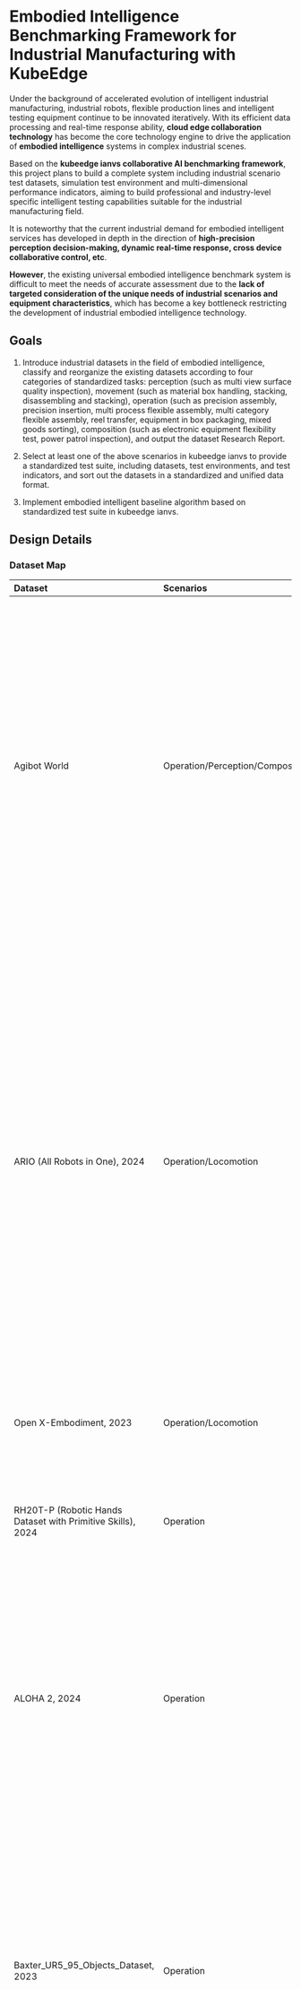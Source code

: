 # Embodied Intelligence Benchmarking Framework for Industrial Manufacturing with KubeEdge

Under the background of accelerated evolution of intelligent industrial manufacturing, industrial robots, flexible production lines and intelligent testing equipment continue to be innovated iteratively. With its efficient data processing and real-time response ability, **cloud edge collaboration technology** has become the core technology engine to drive the application of **embodied intelligence** systems in complex industrial scenes.  

Based on the **kubeedge ianvs collaborative AI benchmarking framework**, this project plans to build a complete system including industrial scenario test datasets, simulation test environment and multi-dimensional performance indicators, aiming to build professional and industry-level specific intelligent testing capabilities suitable for the industrial manufacturing field.  

It is noteworthy that the current industrial demand for embodied intelligent services has developed in depth in the direction of **high-precision perception decision-making, dynamic real-time response, cross device collaborative control, etc**.   

**However**, the existing universal embodied intelligence benchmark system is difficult to meet the needs of accurate assessment due to the **lack of targeted consideration of the unique needs of industrial scenarios and equipment characteristics**, which has become a key bottleneck restricting the development of industrial embodied intelligence technology.

## **Goals**

1. Introduce industrial datasets in the field of embodied intelligence, classify and reorganize the existing datasets according to four categories of standardized tasks: perception (such as multi view surface quality inspection), movement (such as material box handling, stacking, disassembling and stacking), operation (such as precision assembly, precision insertion, multi process flexible assembly, multi category flexible assembly, reel transfer, equipment in box packaging, mixed goods sorting), composition (such as electronic equipment flexibility test, power patrol inspection), and output the dataset Research Report.

2. Select at least one of the above scenarios in kubeedge ianvs to provide a standardized test suite, including datasets, test environments, and test indicators, and sort out the datasets in a standardized and unified data format.

3. Implement embodied intelligent baseline algorithm based on standardized test suite in kubeedge ianvs.

## **Design Details**

### **Dataset Map**

| Dataset | Scenarios | Introduction | Link |
| :-----| :----- | :----- | :----: |
| Agibot World | Operation/Perception/Composite | The AgiBot World dataset was born from Zhiyuan's self built large-scale data collection factory and application experimental base, with a total space area of over 4000 square meters and containing more than 3000 real objects. On the one hand, it provides a venue for large-scale data training of robots, and on the other hand, it realistically replicates the five core scenarios of home, catering, industry, supermarkets, and office, fully covering the typical application needs of robots in production and life. | [Link](https://huggingface.co/datasets/agibot-world/AgiBotWorld-Alpha) |
| ARIO (All Robots in One), 2024 | Operation/Locomotion | ARIO is a comprehensive benchmark dataset designed to unify robot data across different implementation examples and task types. It covers over 20 real and simulated robot platforms, including tasks ranging from basic movements to complex tool usage and manipulation. Each robot is equipped with sensors such as RGB cameras, IMUs, and joint encoders, allowing agents to promote and transfer skills between platforms. In industrial environments where multiple robots must collaborate, such as wheeled bases for transporting parts and arms for performing assembly, ARIO's structure reflects the heterogeneity of these systems and the need for unified intelligence among them. | [Link](https://imaei.github.io/project_pages/ario/) |
| Open X-Embodiment, 2023 | Operation/Locomotion | 1 million fragments x 22 types of robots, covering 500+skills (including industrial sorting and assembly). | [Link](https://github.com/google-deepmind/open_x_embodiment) |
| RH20T-P (Robotic Hands Dataset with Primitive Skills), 2024 | Operation | For industries that focus on micro assembly or small part operations, such as gears, screws, and PCBs, RH20T-P provides valuable data for teaching robots precise and accurate interaction. | [Link](https://sites.google.com/view/rh20t-primitive/main) |
| ALOHA 2, 2024 | Operation | ALOHA 2 extends the original ALOHA dataset to include more complex dual arm coordination tasks. With improved physical realism and aligned RGB-D visual flow, it simulates tasks such as stacking, folding, and object alignment. This dataset captures the complexity of manual operation, which is crucial in many packaging and palletizing environments. | [Link](https://aloha-2.github.io/) |
| Baxter_UR5_95_Objects_Dataset, 2023 | Operation | This dataset includes RGB-D images of 95 industrial and household objects captured using Baxter and UR5 robotic arms. It has 3D grasping annotations, segmentation masks, and object poses. The inclusion of real robots and industrial like parts makes it particularly valuable to train and manipulate models under physical reality conditions.Its diversity and settings simulate the practical picking, component sorting, and mastery plan challenges often faced in warehouse automation systems. | [Link](https://tufts.app.box.com/s/t4apxhxtti6tlo9p875xtp823rhx1x9i) |
| YCB Object and Model Set | Operation | The YCB object and model set was created by the Yale Carnegie Mellon Berkeley collaboration to provide benchmark testing for robot operation, prosthetic design, and rehabilitation research. This dataset contains 73 everyday objects with different shapes, sizes, textures, weights, and rigidity, as well as some widely used operational tests. The dataset provides high-resolution RGBD scans, physical properties, and geometric models of objects, making it easy to integrate into operational and planning software platforms. In addition, the dataset also includes a series of standard task protocol frameworks and example protocols, as well as experimental implementations aimed at quantitatively evaluating various operational methods including planning, learning, mechanical design, control, and more. | [Link](http://rll.eecs.berkeley.edu/ycb/) |
| Human-Robot Collaboration Dataset | Operation/Locomotion | This synthetic dataset aims to simulate real data in industrial or service robot environments where humans and robots work side by side. | [Link](https://www.kaggle.com/datasets/adilshamim8/humanrobot-collaborative-work-dataset) |
| SmartAssemblySim-V2 | Operation | SmartAssemblySim-V2 is a conceptual subset of the BridgeData V2 dataset designed to simulate target condition robot operation tasks related to industrial manufacturing. The tasks include inserting parts, placing objects, and interacting with drawers, all supported by RGB videos, status data, and target commands. | [Link](https://rail.eecs.berkeley.edu/datasets/bridge_release/data/) |
| NEU Surface Defect Database | Perception | The NEU surface defect database is a widely used benchmark for evaluating surface defect classification in the steel industry. It includes 1800 grayscale images of hot-rolled steel strips, classified into six types of defects such as silver lines, inclusions, patches, rough surfaces, rolled oxide scales, and scratches. This dataset is compact and efficient, suitable for rapid prototyping and algorithm testing. It is commonly used to develop models in quality assurance systems, where rapid defect identification is crucial. | [Link](https://www.kaggle.com/datasets/kaustubhdikshit/neu-surface-defect-database/data) |
| ISDD - Industrial Surface Defect Detection Dataset | Perception | This dataset addresses the challenge of multi view defect detection in small industrial components such as nuts, gears, and screws. It is built on the MANTA dataset and provides five different perspectives of images for each object instance. | [Link](https://drive.google.com/drive/folders/12JERdTIy_3WWRyjP2gm040TDYnmRxrxy?usp=sharing) |
| Severstal: Steel Defect Detection | Perception | The Severstal dataset provides a large number of 12568 grayscale images of steel surfaces and detailed pixel level annotations for four types of defects. It is designed specifically for Kaggle competitions, promoting the development of advanced segmentation algorithms that can not only identify the presence of defects but also accurately locate them. Its well annotated structure makes it particularly suitable for training deep learning models used on automated steel inspection lines where spatial accuracy is crucial. | [Link](https://www.kaggle.com/c/severstal-steel-defect-detection) |
| BSData: Ball Screw Surface Defect Dataset | Perception | BSData is a domain specific dataset that focuses on inspecting key components in ball screw drives - CNC machine tools and automation equipment. This dataset contains over 21000 RGB images and detailed annotations of pitting defects, supporting supervised training of classification and detection models. It has been applied to evaluate how computer vision systems recognize local and subtle surface anomalies, providing valuable benchmarks for predictive maintenance systems in industrial environments. | [Link](https://github.com/2Obe/BSData) |
| Kolektor Surface-Defect Dataset | Perception | KolektorSDD and its subsequent SDD2 are datasets composed of high-resolution images of electric commutators. Each image is annotated to indicate the presence of surface defects such as scratches, dents, and contamination. These datasets are primarily used for binary and multi class classification, known for simulating real-world industrial constraints such as data imbalance and subtle defect patterns. They support research on rapid detection solutions that require high sensitivity to the minimum deviation of component surfaces. | [Link](https://www.vicos.si/Downloads/KolektorSDD) |
| Gear Inspection Dataset (GID) | Perception | GID contains grayscale images of industrial gears with defect labels. This dataset supports object detection and semantic segmentation tasks in industrial machine vision applications. It is particularly useful for training models aimed at real-time evaluation of gear quality, such as during online inspections on automotive or mechanical assembly lines. The focusing range of gears makes them an ideal choice for researching specific part defect detection in high-precision environments. | [Link](https://drive.google.com/file/d/1CZo-Ab5BXkTjV-b1-NIFzYMjfJQMl4nG/view?usp=share_link) |
| Real-IAD: Real-world Multi-View Industrial Anomaly Detection Dataset | Perception | Real IAD is a comprehensive benchmark designed to evaluate anomaly detection systems in real-world industrial environments. It includes 150000 high-resolution images of 30 different types of components, each taken from five different viewpoints. This dataset covers eight common types of defects, including cracks, dents, contamination, and misalignment. The design of Real IAD considers unsupervised anomaly detection, reflecting the challenges of high-throughput production lines where anomalies are rare but crucial for accurate identification. It supports research on anomaly localization, detection robustness, and multi view detection strategies, particularly suitable for quality assurance pipelines. | [Link](https://realiad4ad.github.io/Real-IAD/) |
| ISP-AD: Industrial Screen Printing Anomaly Detection Dataset | Perception | ISP-AD is a domain specific dataset for anomaly detection in screen printing processes. It includes examples of synthetic and real-world defects such as ink stains, missing prints, ghosting, and registration errors. The structure of this dataset supports classification and pixel segmentation, making it suitable for various industrial defect detection pipelines. Its main application scenarios include automatic visual inspection in the production of printed electronic products, labels, and packaging, ensuring consistent printing quality is crucial for product performance and brand. | [Link](https://paperswithcode.com/dataset/isp-ad) |
| MVTEC AD | Perception | The MVTec dataset contains 5354 high-resolution color images of different targets and texture types. It contains normal (i.e. defect free) images for training and abnormal images for testing. There are 70 different types of defects in anomalies, such as scratches, dents, contamination, and various structural changes. | [Link]( https://www.mvtec.com/company/research/datasets/mvtec-ad) |
| RoboMIND | Composite | This dataset contains 107000 real-world demonstration trajectories involving 96 unique objects across 479 different tasks. The RoboMIND dataset collects operational data from various robot platforms, including 52926 Franka Emika Panda single arm robot trajectories, 19152 "Tiangong" humanoid robot trajectories, 10629 AgileX Cobot Magic V2.0 dual arm robot trajectories, and 25170 UR-5e single arm robot trajectory data. | [Link](https://data.flopsera.com/data-detail/21181956226031626?type=open) |

## **Ianvs**

The architectures and related concepts are shown in the below figure. The ianvs is designed to run within a single node. Critical components include  

&emsp;**Test Environment Manager:** the CRUD of test environments serving for global usage.  

&emsp;**Test Case Controller:** control the runtime behavior of test cases like instance generation and vanish.  

&emsp;&emsp;**Generation Assistant:** assist users to generate test cases based on certain rules or constraints, e.g., the range of parameters.  

&emsp;&emsp;**Simulation Controller:** control the simulation process of edge-cloud synergy AI, including the instance generation and vanishment of simulation containers.  

&emsp;**Story Manager:** the output management and presentation of the test case, e.g., leaderboards.

![Alt text](ianvs.png)

The current focus is on setting up the dataset in the Test Environment Manager section and the evaluation metrics section. At the same time, in the Test Case Controller section, use the Single task Learning Paradigm in Algorithm Paradigm to perform corresponding benchmark tests on the uploaded dataset.

## Construction of Palletizing Scenario

### Industrial Scenario: Palletizing

Palletizing is a key link in the industrial supply chain, connecting production and warehousing transportation. Its efficiency directly affects space utilization, logistics costs, and delivery speed, especially in industries such as food and medicine. Standardizing palletizing is the foundation for ensuring material safety. 

Robot simulation of palletizing has significantly improved compared to traditional manual/semi automated methods: 

&emsp;**1. Optimizing** paths through simulation rehearsals can increase efficiency by 3-5 times and can operate stably for 24 hours; 

&emsp;**2. Stacking** accuracy reaches ± 1mm, significantly reducing damage rate; 

&emsp;**3. Quickly** adapt to multiple types of materials, reduce production time by 80%, and better meet the needs of flexible production.

This scenario is built based on the RoboDK simulation environment, and an automated palletizing system is constructed that includes dual UR10 collaborative robots, conveyor belts, trays, and multi view virtual cameras. 

The dual UR10 robots (UR10 Base A and UR10 Base B) are responsible for palletizing tasks at different workstations, with conveyor belts (defined by motion logic based on frameworks such as ConveyorReference) serving as the workpiece transport carrier, pallets (PalletA and PalletB) used for storing and transferring workpieces, and multiple virtual cameras simulating visual inspection to achieve perception of workpiece position and posture, supporting precise robot operation.

The **real industrial scene palletizing** video is as follows:

![Alt text](Palletizing_real.png)


The video of **simulating industrial palletizing scene** in RoboDK is as follows:

![Alt text](Palletizing_sim.png)


From the comparison of the above two videos, it can be found that there are still shortcomings in the details of simulation compared to real industrial scenes, but it can largely restore the real industrial palletizing scene.

### The Overall Process of Palletizing Scenario

![Alt text](flow_chart.png)

**Installation position of cameras in industrial scenarios**

The three most commonly used camera installations in industrial scenarios are:
 
&emsp;**1. Eye to hand** gantry for high-speed stacking of single depth regular boxes; 

&emsp;**2. Eye in hand** is used for flexible grasping of soft bags/irregular parts; 

&emsp;**3. The hybrid implementation** of large field of view coarse positioning and end precision correction, balancing high speed and accuracy, has been validated on large-scale production lines.

In our palletizing simulation scenario, the camera is a virtually simulated implementation belonging to the **Eye-in-Hand camera** installation scheme—installed on the robot’s end-effector, it moves synchronously with the end-effector during operation. Instead of relying on a fixed static reference frame, its detection logic is dynamically linked to the real-time pose of the end-effector: by continuously acquiring the end-effector’s current pose in the robot base coordinate system, it calculates the pose deviation of workpieces relative to the camera/end-effector coordinate system through real-time coordinate transformations. This dynamic configuration aligns with the physical characteristics of Eye-in-Hand setups, where the camera moves with the end-effector to adapt to varying viewing angles as the robot operates. It achieves high-speed positioning and palletizing of regular boxes, and is widely used in industrial high-speed palletizing scenarios for single-depth regular boxes, meeting accuracy requirements (±1mm) and supporting high-cycle operations (such as 200-300 cycles per hour). 

## **Single Task Learning**

Single task learning is a traditional learning pooling all data together to train a single model. It typically includes a specialist model laser-focused on a single task and requires large amounts of task-specific labeled data, which is not always available on early stage of a distributed synergy AI project.  

As shown in the following figure, the single task learning works as procedures below:  

&emsp;1.Developer implements and deploys the application based on single task learning.  

&emsp;2.The application runs and launches single task learning.  

&emsp;3.The application uploads samples to the cloud.  

&emsp;4.Labeling service labels the uploaded samples.  

&emsp;5.Training learns the samples to generate a new model.  

&emsp;6.The system updates the model on the edge.  

&emsp;7.The model conducts inference given test samples where the inference result is sent to the application which ends the process.  

![Alt text](Single_Task_Learning.png)
    
The specific implementation of Palletizing single task learning algorithm in `algorithm.yaml`.

The URL address of the algorithm is filled in the configuration file `benchmarkingjob.yaml` .

### Algorithm

|Target/Object | Input Data | Common Industrial Algorithms|
| ----- | -------------- | --------------------- |
|Box positioning | 2D RGB/3D point cloud | YOLOv8 seg+3D minimum bounding box|
|Pose estimation | 3D point cloud | ICP registration/Pose CNN|
|Grasping point | Box posture+fixture geometry | GraspNet/torque balance|
|Joint denoising | Joint angle time series | Kalman filtering|
|Trajectory optimization | Joint angle | RRT*/TOPP|
|Abnormal detection | Joint angle+torque | LSTM/One Class SVM|

**YOLOv8-seg+3D minimum bounding box** is used for box positioning, **GraspNet** is used for grasping, **Kalman filter** is used for joint noise, **RRT*** is used for paths, and **LSTM** is used for anomalies.

**YOLOv8** is the latest version of the YOLO (You Only Look Once) series object detection algorithm, which has improved both speed and accuracy. YOLOv8 introduces a new network structure and optimization strategy that supports multi-scale feature fusion and more efficient anchor management to improve detection performance. In addition, it enhances the detection capability for small targets and provides more flexible model deployment options, suitable for various real-time object detection scenarios.

In this project, we use YOLOv8 to perform **pure object detection** on the images captured by the camera.

![Alt text](YOLOv8_latest.png)

## RoboDK Palletizing Dataset

Due to RoboDK's output format being more inclined towards "raw data records within the scene", while Ianvs requires "standardized, structured, and correlatable test data", there is a high probability of differences between the two native formats. Therefore, it is necessary to convert or adapt the data format according to Ianvs' specifications to ensure that the data is correctly parsed and used for algorithm testing.

For the motion information of the robot and the image information of the camera obtained later, we can use the algorithm in the above table to further process them.

The ultimate dataset form:

```yaml
RoboDK Palletizing Dataset/
├─ robo_snapshots        # original images
│  ├─ 20250814_100620.png
│  ├─ 20250814_100720.png
│  ├─ ...
├─ robo_joints_log       # 6-axis joint angles
│  ├─ 20250814_100620.csv
│  ├─ 20250814_100720.csv
│  ├─ ...
├─ robo_joints_log_json  # TCP pose (xyz+quat or xyzrpw)
│  ├─ 20250814_100620.json
│  ├─ 20250814_100720.json
│  ├─ ...
├─ robo_depth_images           
│  ├─ 20250814_100620.tiff         # 32F depth
│  ├─ 20250814_100620_vis.png      # pseudo-color visualization
│  ├─ 20250814_100720.tiff         # 32F depth
│  ├─ 20250814_100720_vis.png      # pseudo-color visualization
│  ├─ ...

```

In the benchmark of this research plan, only the raw image data from **robo_snapshots** was used, while the rest of the data needs further follow-up research.


### Images Part

The image captured by the camera is roughly as shown in the following picture:

![Alt text](camera_capture.png)

### Robot Motion Information

Robot arm joint information and TCP pose information in CSV format, here is a test format:

```
# Robot State @ 2025-08-14 10:49:19

┌───────────────────────────────┐
│ Joints (degrees)              │
│ ┌─────┬───────┐               │
│ │ J1  │ -8.247│  Base rotation│
│ │ J2  │ -99.686│ Shoulder      │
│ │ J3  │ 80.867 │ Elbow         │
│ │ J4  │ -71.181│ Wrist 1       │
│ │ J5  │ -90.0  │ Wrist 2       │
│ │ J6  │ -8.247 │ Wrist 3       │
│ └─────┴───────┘               │
├───────────────────────────────┤
│ TCP Pose (mm / degrees)       │
│ ┌───────┬───────────┐         │
│ │ X     │ 309.964   │ mm      │
│ │ Y     │ 1839.792  │ mm      │
│ │ Z     │ 579.970   │ mm      │
│ │ Rx    │ -180.0    │ deg     │
│ │ Ry    │ -1.12E-05 │ deg     │
│ │ Rz    │ -1.00E-05 │ deg     │
│ └───────┴───────────┘         │
└───────────────────────────────┘
```

## Directory Structure: (examples/Palletizing)

```yaml
Palletizing
└── singletask_learning_bench
    ├── benchmarkingjob.yaml
    ├── testalgorithms
    │   ├── yolov8.py
    │   ├── algorithm.yaml
    └── testenv
        ├── metric.py
        └── testenv.yaml
    ├── readme.md
```

In this project, the selected metric is accuracy.


## **Road Map**

**1.** **July to Mid-August**  
Conduct research on currently available embodied intelligent datasets and produce corresponding reports. Simultaneously, continue to follow up on and refine the proposal. Additionally, learn to use the RoboDK platform and construct a palletizing scene within it.  

**2.** **Mid-August to Mid-September**  
Acquire the corresponding dataset. Establish the test environment and test indicators in KubeEdge Ianvs, and standardize and unify the dataset into a consistent data format. Concurrently, implement the specific intelligent baseline algorithm in KubeEdge Ianvs based on the standardized test suite.  

**3.** **Mid-September to End of September**  
Summarize the outcomes of the previous two stages, analyze areas for further improvement or supplementation, and produce corresponding documentation. If time and resources permit, extend the standardization of the test suite—including indicators and examples—to AgiBot World and Genie SIM, a smart metadata simulation platform.

## **Reference**

*1.Shenzhen Hengzhi Image Technology Co., Ltd A fixed bracket for industrial cameras: CN202021042021.7 [P]. January 8, 2021.*

*2.L Wang, H S Min. Dual Quaternion Hand eye Calibration Algorithm Based on LMI Optimization [J]. Machine Tool and Hydraulic, 2021, 49 (21): 8-14. DOI: 10.3969/j.issn.1001-3881.2021.002.*

*3.J C Guo, Z M Zhu, Y F Yu, etc. Research and Application of Laser Structured Light Vision Sensing Technology in Welding Field [J]. China Laser, 2017, 44 (12): 1-10. DOI: 10.3788/CJL201744.1200001.*
